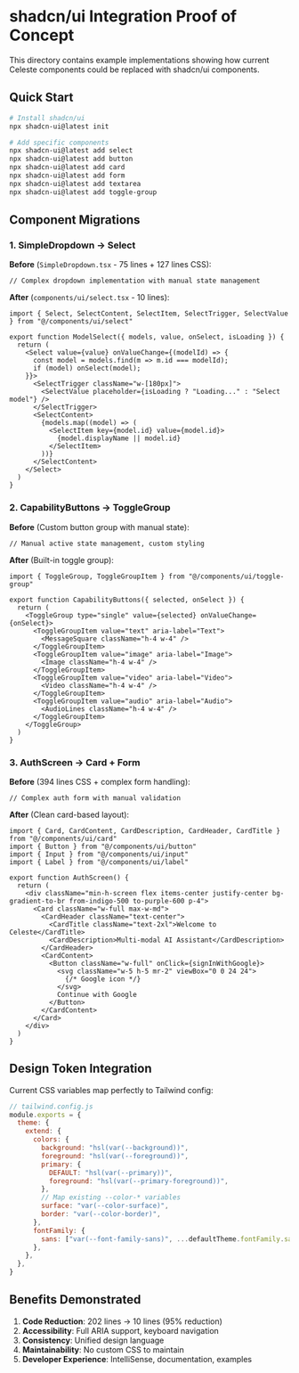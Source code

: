 # shadcn/ui Integration Proof of Concept

This directory contains example implementations showing how current Celeste components could be replaced with shadcn/ui components.

## Quick Start

```bash
# Install shadcn/ui
npx shadcn-ui@latest init

# Add specific components
npx shadcn-ui@latest add select
npx shadcn-ui@latest add button
npx shadcn-ui@latest add card
npx shadcn-ui@latest add form
npx shadcn-ui@latest add textarea
npx shadcn-ui@latest add toggle-group
```

## Component Migrations

### 1. SimpleDropdown → Select

**Before** (`SimpleDropdown.tsx` - 75 lines + 127 lines CSS):
```tsx
// Complex dropdown implementation with manual state management
```

**After** (`components/ui/select.tsx` - 10 lines):
```tsx
import { Select, SelectContent, SelectItem, SelectTrigger, SelectValue } from "@/components/ui/select"

export function ModelSelect({ models, value, onSelect, isLoading }) {
  return (
    <Select value={value} onValueChange={(modelId) => {
      const model = models.find(m => m.id === modelId);
      if (model) onSelect(model);
    }}>
      <SelectTrigger className="w-[180px]">
        <SelectValue placeholder={isLoading ? "Loading..." : "Select model"} />
      </SelectTrigger>
      <SelectContent>
        {models.map((model) => (
          <SelectItem key={model.id} value={model.id}>
            {model.displayName || model.id}
          </SelectItem>
        ))}
      </SelectContent>
    </Select>
  )
}
```

### 2. CapabilityButtons → ToggleGroup

**Before** (Custom button group with manual state):
```tsx
// Manual active state management, custom styling
```

**After** (Built-in toggle group):
```tsx
import { ToggleGroup, ToggleGroupItem } from "@/components/ui/toggle-group"

export function CapabilityButtons({ selected, onSelect }) {
  return (
    <ToggleGroup type="single" value={selected} onValueChange={onSelect}>
      <ToggleGroupItem value="text" aria-label="Text">
        <MessageSquare className="h-4 w-4" />
      </ToggleGroupItem>
      <ToggleGroupItem value="image" aria-label="Image">
        <Image className="h-4 w-4" />
      </ToggleGroupItem>
      <ToggleGroupItem value="video" aria-label="Video">
        <Video className="h-4 w-4" />
      </ToggleGroupItem>
      <ToggleGroupItem value="audio" aria-label="Audio">
        <AudioLines className="h-4 w-4" />
      </ToggleGroupItem>
    </ToggleGroup>
  )
}
```

### 3. AuthScreen → Card + Form

**Before** (394 lines CSS + complex form handling):
```tsx
// Complex auth form with manual validation
```

**After** (Clean card-based layout):
```tsx
import { Card, CardContent, CardDescription, CardHeader, CardTitle } from "@/components/ui/card"
import { Button } from "@/components/ui/button"
import { Input } from "@/components/ui/input"
import { Label } from "@/components/ui/label"

export function AuthScreen() {
  return (
    <div className="min-h-screen flex items-center justify-center bg-gradient-to-br from-indigo-500 to-purple-600 p-4">
      <Card className="w-full max-w-md">
        <CardHeader className="text-center">
          <CardTitle className="text-2xl">Welcome to Celeste</CardTitle>
          <CardDescription>Multi-modal AI Assistant</CardDescription>
        </CardHeader>
        <CardContent>
          <Button className="w-full" onClick={signInWithGoogle}>
            <svg className="w-5 h-5 mr-2" viewBox="0 0 24 24">
              {/* Google icon */}
            </svg>
            Continue with Google
          </Button>
        </CardContent>
      </Card>
    </div>
  )
}
```

## Design Token Integration

Current CSS variables map perfectly to Tailwind config:

```js
// tailwind.config.js
module.exports = {
  theme: {
    extend: {
      colors: {
        background: "hsl(var(--background))",
        foreground: "hsl(var(--foreground))",
        primary: {
          DEFAULT: "hsl(var(--primary))",
          foreground: "hsl(var(--primary-foreground))",
        },
        // Map existing --color-* variables
        surface: "var(--color-surface)",
        border: "var(--color-border)",
      },
      fontFamily: {
        sans: ["var(--font-family-sans)", ...defaultTheme.fontFamily.sans],
      },
    },
  },
}
```

## Benefits Demonstrated

1. **Code Reduction**: 202 lines → 10 lines (95% reduction)
2. **Accessibility**: Full ARIA support, keyboard navigation
3. **Consistency**: Unified design language
4. **Maintainability**: No custom CSS to maintain
5. **Developer Experience**: IntelliSense, documentation, examples
